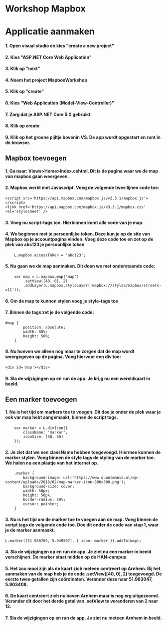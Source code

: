 # Workshop Mapbox


# Applicatie aanmaken
#### 1. Open visual studio en kies "create a new project"
#### 2. Kies "ASP.NET Core Web Application"
#### 3. Klik op "next"
#### 4. Noem het project MapboxWorkshop
#### 5. Klik op "create"
#### 6. Kies "Web Application (Model-View-Controller)"
#### 7. Zorg dat je ASP.NET Core 5.0 gebruikt
#### 8. Klik op create
#### 9. Klik op het groene pijltje bovenin VS. De app wordt opgestart en runt in de browser.

## Mapbox toevoegen

#### 1. Ga naar: Views>Home>Index.cshtml. Dit is de pagina waar we de map van mapbox gaan weergeven.
#### 2. Mapbox werkt met Javascript. Voeg de volgende twee lijnen code toe:
	<script src='https://api.mapbox.com/mapbox.js/v3.3.1/mapbox.js'></script>
	<link href='https://api.mapbox.com/mapbox.js/v3.3.1/mapbox.css' rel='stylesheet' />
#### 3. Voeg nu script-tags toe. Hierbinnen komt alle code van je map.
#### 4. We beginnen met je persoonlijke token. Deze kun je op de site van Mapbox op je accountpagina vinden. Voeg deze code toe en zet op de plek van abc123 je persoonlijke token
    	L.mapbox.accessToken = 'abc123';
#### 5. Nu gaan we de map aanmaken. Dit doen we met onderstaande code:
    	var map = L.mapbox.map('map')
        	.setView([40, 0], 2)
        	.addLayer(L.mapbox.styleLayer('mapbox://styles/mapbox/streets-v11'));
#### 6. Om de map te kunnen stylen voeg je style-tags toe
#### 7. Binnen de tags zet je de volgende code:
	#map {
        	position: absolute;
        	width: 80%;
        	height: 50%;
    	}
#### 8. Nu hoeven we alleen nog maar te zorgen dat de map wordt weergegeven op de pagina. Voeg hiervoor een div toe:
	<div id='map'></div>
#### 9. Sla de wijzigingen op en run de app. Je krijg nu een wereldkaart in beeld. 

## Een marker toevoegen
#### 1. Nu is het tijd om markers toe te voegen. Dit doe je onder de plek waar je ook var map hebt aangemaakt, binnen de script tags.
    	var marker = L.divIcon({
        	className: 'marker',
        	iconSize: [60, 60]
    	});
#### 2. Je ziet dat we een className hebben toegevoegd. Hiermee kunnen de marker stylen. Voeg binnen de style tags de styling van de marker toe. We halen nu een plaatje van het internet op.
        .marker {
            background-image: url('https://www.quantmania.nl/wp-content/uploads/2018/02/map-marker-icon-300x300.png');
            background-size: cover;
            width: 50px;
            height: 50px;
            border-radius: 50%;
            cursor: pointer;
        }
#### 3. Nu is het tijd om de marker toe te voegen aan de map. Voeg binnen de script tags de volgende code toe. Doe dit onder de code van stap 1, waar je de marker aanmaakt.
    L.marker([51.988769, 5.949507], { icon: marker }).addTo(map);
#### 4. Sla de wijzigingen op en run de app. Je ziet nu een marker in beeld verschijnen. De marker staat midden op de HAN-campus.
#### 5. Het zou mooi zijn als de kaart zich meteen centreert op Arnhem. Bij het aanmaken van de map heb je de code .setView([40, 0], 2) toegevoegd. De eerste twee getallen zijn coördinaten. Verander deze naar 51.983047, 5.903408.
#### 6. De kaart centreert zich nu boven Arnhem maar is nog erg uitgezoomd. Verander dit door het derde getal van .setView te veranderen van 2 naar 12.
#### 7. Sla de wijzigingen op en run de app. Je ziet nu meteen Arnhem in beeld.

